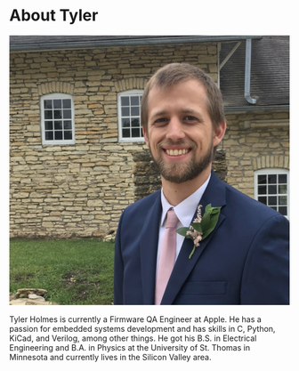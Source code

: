 
# About Tyler

![alt text][Tyler Picture]

Tyler Holmes is currently a Firmware QA Engineer at Apple. He has a passion for
embedded systems development and has skills in C, Python, KiCad, and Verilog, among
other things.
He got his B.S. in Electrical Engineering and B.A. in Physics at the
University of St. Thomas in Minnesota and currently lives in the Silicon Valley area.

[Tyler Picture]: https://raw.githubusercontent.com/TDHolmes/tdholmes.github.io/master/_pictures/tyler_courtneywedding.png "Tyler does not have many pictures of himself..."
